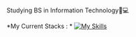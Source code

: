 Studying BS in Information Technology📝💻

*My Current Stacks : *
[![My Skills](https://skillicons.dev/icons?i=js,html,css,bootstrap)](https://skillicons.dev)
<!---
alecxander567/alecxander567 is a ✨ special ✨ repository because its `README.md` (this file) appears on your GitHub profile.
You can click the Preview link to take a look at your changes.
--->
